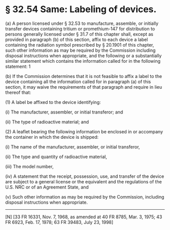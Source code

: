 # § 32.54   Same: Labeling of devices.

(a) A person licensed under § 32.53 to manufacture, assemble, or initially transfer devices containing tritium or promethium-147 for distribution to persons generally licensed under § 31.7 of this chapter shall, except as provided in paragraph (b) of this section, affix to each device a label containing the radiation symbol prescribed by § 20.1901 of this chapter, such other information as may be required by the Commission including disposal instructions when appropriate, and the following or a substantially similar statement which contains the information called for in the following statement: 
1

(b) If the Commission determines that it is not feasible to affix a label to the device containing all the information called for in paragraph (a) of this section, it may waive the requirements of that paragraph and require in lieu thereof that:


(1) A label be affixed to the device identifying:


(i) The manufacturer, assembler, or initial transferor; and


(ii) The type of radioactive material; and


(2) A leaflet bearing the following information be enclosed in or accompany the container in which the device is shipped:


(i) The name of the manufacturer, assembler, or initial transferor,


(ii) The type and quantity of radioactive material,


(iii) The model number,


(iv) A statement that the receipt, possession, use, and transfer of the device are subject to a general license or the equivalent and the regulations of the U.S. NRC or of an Agreement State, and


(v) Such other information as may be required by the Commission, including disposal instructions when appropriate.



---

[N] [33 FR 16331, Nov. 7, 1968, as amended at 40 FR 8785, Mar. 3, 1975; 43 FR 6923, Feb. 17, 1978; 63 FR 39483, July 23, 1998]




